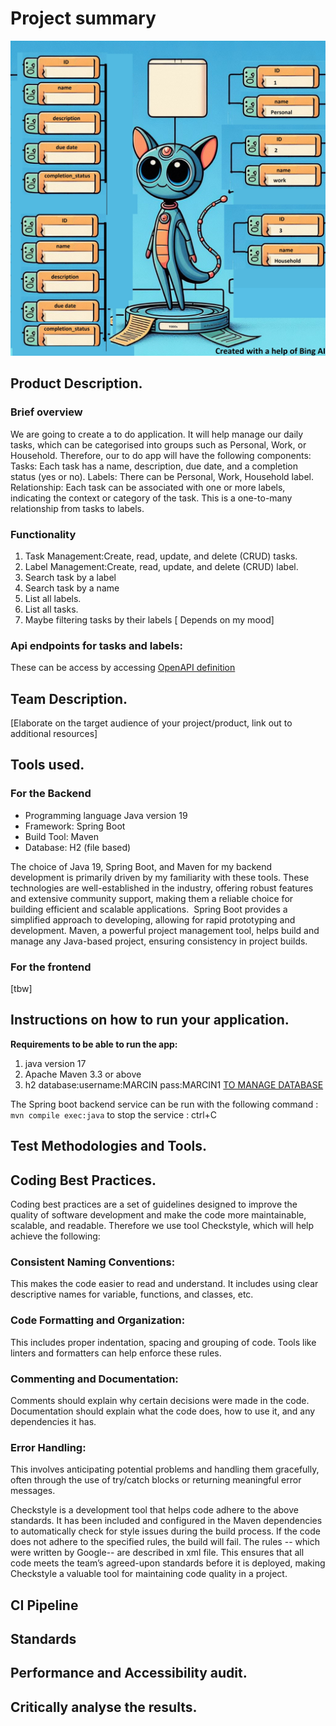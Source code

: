 # Project summary
![](database.jpg) 
## Product Description.
### Brief overview
We are going to create a to do application. It will help manage our daily tasks, which can be categorised into groups such as Personal, Work, or Household.
Therefore, our to do app will have the following components:
Tasks: Each task has a name, description, due date, and a completion status (yes or no).
Labels: There can be Personal, Work, Household label.
Relationship: Each task can be associated with one or more labels, indicating the context or category of the task. This is a one-to-many relationship from tasks to labels.

### Functionality
1. Task Management:Create, read, update, and delete (CRUD) tasks.
2. Label Management:Create, read, update, and delete (CRUD) label.
3. Search task by a label
4. Search task by a name
5. List all labels.
6. List all tasks.
7. Maybe filtering tasks by their labels [ Depends on my mood]

### Api endpoints for tasks and labels:

These  can be access by accessing [OpenAPI definition](http://localhost:8091/swagger-ui/index.html)



## Team Description.
[Elaborate on the target audience of your project/product, link out to additional resources]
## Tools used.
### For the Backend 
- Programming language Java version 19
- Framework: Spring Boot
- Build Tool: Maven
- Database: H2 (file based)

The choice of Java 19, Spring Boot, and Maven for my backend development is primarily driven by my familiarity with these tools. These technologies are well-established in the industry, offering robust features and extensive community support, making them a reliable choice for building efficient and scalable applications.  Spring Boot provides a simplified approach to developing, allowing for rapid prototyping and development. Maven, a powerful project management tool, helps build and manage any Java-based project, ensuring consistency in project builds.

### For the frontend
[tbw]
## Instructions on how to run your application.
__Requirements to be able to run the app:__
1. java version 17
2. Apache Maven 3.3 or above
3. h2 database:username:MARCIN pass:MARCIN1 [TO MANAGE DATABASE](http://localhost:8091/h2-console)


The Spring boot backend service can be run with the following command :
`mvn compile exec:java`
to stop the service : ctrl+C





## Test Methodologies and Tools.

## Coding Best Practices.
Coding best practices are a set of guidelines designed to improve the quality of software development
and make the code more maintainable, scalable, and readable.
Therefore we use tool Checkstyle, which will help achieve the following:

### Consistent Naming Conventions: 
This makes the code easier to read and understand. 
It includes using clear descriptive names for variable, functions, and classes, etc.

### Code Formatting and Organization:
This includes proper indentation, spacing and grouping of code. 
Tools like linters and formatters can help enforce these rules.

### Commenting and Documentation: 
Comments should explain why certain decisions were made in the code. 
Documentation should explain what the code does, how to use it, and any dependencies it has.

### Error Handling: 
This involves anticipating potential problems and handling them gracefully, 
often through the use of try/catch blocks or returning meaningful error messages.

Checkstyle is a development tool that helps code adhere to the above  standards. 
It has been included and configured in the Maven dependencies to automatically check
for style issues during the build process. If the code does not adhere to the specified rules, 
the build will fail.
The rules -- which were written by Google-- are described in xml file.
This ensures that all code meets the team’s agreed-upon standards before
it is deployed, making Checkstyle a valuable tool for maintaining code quality in a project.



## CI Pipeline

## Standards

## Performance and Accessibility audit.

## Critically analyse the results.


